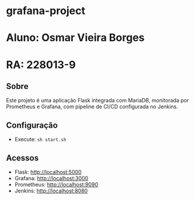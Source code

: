 # grafana-project

# Aluno: Osmar Vieira Borges
# RA: 228013-9 

## Sobre
Este projeto é uma aplicação Flask integrada com MariaDB, monitorada por Prometheus e Grafana, com pipeline de CI/CD configurada no Jenkins.

## Configuração
- Execute: `sh start.sh`

## Acessos
- Flask: [http://localhost:5000](http://localhost:5000)
- Grafana: [http://localhost:3000](http://localhost:3000)
- Prometheus: [http://localhost:9090](http://localhost:9090)
- Jenkins: [http://localhost:8080](http://localhost:8080)
